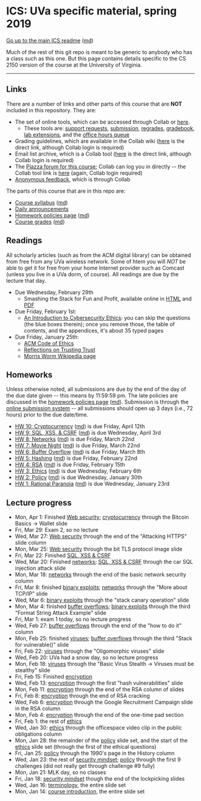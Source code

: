 ICS: UVa specific material, spring 2019
=======================================

[Go up to the main ICS readme](../readme.html) ([md](../readme.md))

Much of the rest of this git repo is meant to be generic to anybody who has a class such as this one. But this page contains details specific to the CS 2150 version of the course at the University of Virginia.

------------------------------------------------------------

Links
-----

There are a number of links and other parts of this course that are **NOT** included in this repository.  They are:

- The set of online tools, which can be accessed through Collab or [here][160].
    - These tools are: [support requests][161], [submission][162], [regrades][163], [gradebook][164], [lab extensions][165], and the [office hours queue][166]
- Grading guidelines, which are available in the Collab wiki ([here][171] is the direct link, although Collab login is required)
- Email list archive, which is a Collab tool ([here][170] is the direct link, although Collab login is required)
- The [Piazza forum for this course][152]; Collab can log you in directly -- the Collab tool link is [here][173] (again, Collab login required)
- [Anonymous feedback][174], which is through Collab

The parts of this course that are in this repo are:

- [Course syllabus](syllabus.html) ([md](syllabus.md))
- [Daily announcements](daily-announcements.html#/)
- [Homework policies page](hw-policies.html) ([md](hw-policies.md))
- [Course grades](grades.html) ([md](grades.md))


Readings
--------

All scholarly articles (such as from the ACM digital library) can be obtained from free from any UVa wireless network.  Some of htem you will *NOT* be able to get it for free from your home Internet provider such as Comcast (unless you live in a UVa dorm, of course).  All readings are due by the lecture that day.

- Due Wednesday, February 29th
    - Smashing the Stack for Fun and Profit, available online in [HTML](http://phrack.org/issues/49/14.html) and [PDF](http://www-inst.eecs.berkeley.edu/~cs161/fa08/papers/stack_smashing.pdf)
- Due Friday, February 1st:
    - [An Introduction to Cybersecurity Ethics](https://www.scu.edu/media/ethics-center/technology-ethics/IntroToCybersecurityEthics.pdf): you can skip the questions (the blue boxes therein); once you remove those, the table of contents, and the appendices, it's about 35 typed pages
- Due Friday, January 25th:
	- [ACM Code of Ethics](https://www.acm.org/code-of-ethics)
    - [Reflections on Trusting Trust](https://dl.acm.org/citation.cfm?id=358210)
	- [Morris Worm Wikipedia page](https://en.wikipedia.org/wiki/Morris_worm)


Homeworks
-----------

Unless otherwise noted, all submissions are due by the end of the day of the due date given -- this means by 11:59:59 pm.  The late policies are discussed in the [homework policies page](hw-policies.html) ([md](hw-policies.md)).  Submission is through the [online submission system][162] -- all submissions should open up 3 days (i.e., 72 hours) prior to the due date/time.

- [HW 10: Cryptocurrency](../hws/hw-cryptocurrency.html) ([md](../hws/hw-cryptocurrency.md)) is due Friday, April 12th
- [HW 9: SQL, XSS, & CSRF](../hws/hw-sql-xss-csrf.html) ([md](../hws/hw-sql-xss-csrf.md)) is due Wednesday, April 3rd
- [HW 8: Networks](../hws/hw-networks.html) ([md](hw-networks.md)) is due Friday, March 22nd
- [HW 7: Movie Night](../hws/hw-movie-night.html) ([md](../hws/hw-movie-night.md)) is due Friday, March 22nd
- [HW 6: Buffer Overflow](../hws/hw-buffer.html) ([md](../hws/hw-buffer.md)) is due Friday, March 8th
- [HW 5: Hashing](../hws/hw-hashing.html) ([md](../hws/hw-hashing.md)) is due Friday, February 22nd
- [HW 4: RSA](../hws/hw-rsa.html) ([md](../hws/hw-rsa.md)) is due Friday, February 15th
- [HW 3: Ethics](../hws/hw-ethics.html) ([md](../hws/hw-ethics.md)) is due Wednesday, February 6th
- [HW 2: Policy](../hws/hw-policy.html) ([md](../hws/hw-policy.md)) is due Wednesday, January 30th
- [HW 1: Rational Paranoia](../hws/hw-paranoia.html) ([md](../hws/hw-paranoia.md)) is due Wednesday, January 23rd


Lecture progress
----------------

- Mon, Apr 1: Finished [Web security](../slides/web-security.html#/); [cryptocurrency](../slides/cryptocurrency.html#/) through the Bitcoin Basics -> Wallet slide
- Fri, Mar 29: Exam 2, so no lecture
- Wed, Mar 27: [Web security](../slides/web-security.html#/) through the end of the "Attacking HTTPS" slide column
- Mon, Mar 25: [Web security](../slides/web-security.html#/) through the bit TLS protocol image slide
- Fri, Mar 22: Finished [SQL, XSS & CSRF](../slides/sql-xss-csrf.html#/)
- Wed, Mar 20: Finished [networks](../slides/networks.html#/); [SQL, XSS & CSRF](../slides/sql-xss-csrf.html#/) through the car SQL injection attack slide
- Mon, Mar 18: [networks](../slides/networks.html#/) through the end of the basic network security column
- Fri, Mar 8: finished [binary exploits](../slides/binary-exploits.html); [networks](../slides/networks.html#/) through the "More about TCP/IP" slide
- Wed, Mar 6: [binary exploits](../slides/binary-exploits.html) through the "stack canary operation" slide
- Mon, Mar 4: finished [buffer overflows](../slides/buffer-overflows.html); [binary exploits](../slides/binary-exploits.html) through the third "Format String Attack Example" slide
- Fri, Mar 1: exam 1 today, so no lecture progress
- Wed, Feb 27: [buffer overflows](../slides/buffer-overflows.html) through the end of the "how to do it" column
- Mon, Feb 25: finished [viruses](../slides/viruses.html#/); [buffer overflows](../slides/buffer-overflows.html) through the third "Stack for vulnerable()" slide
- Fri, Feb 22: [viruses](../slides/viruses.html#/) through the "Oligomorphic viruses" slide
- Wed, Feb 20: UVa had a snow day, so no lecture progress
- Mon, Feb 18: [viruses](../slides/viruses.html#/) through the "Basic Virus Stealth -> Viruses must be stealthy" slide
- Fri, Feb 15: Finished [encryption](../slides/encryption.html#/)
- Wed, Feb 13: [encryption](../slides/encryption.html#/) through the first "hash vulnerabilities" slide
- Mon, Feb 11: [encryption](../slides/encryption.html#/) through the end of the RSA column of slides
- Fri, Feb 8: [encryption](../slides/encryption.html#/) through the end of RSA cracking
- Wed, Feb 6: [encryption](../slides/encryption.html#/) through the Google Recruitment Campaign slide in the RSA column
- Mon, Feb 4: [encryption](../slides/encryption.html#/) through the end of the one-time pad section
- Fri, Feb 1: the rest of [ethics](../slides/ethics.html#/)
- Wed, Jan 30: [ethics](../slides/ethics.html#/) through the officespace video clip in the public obligations column
- Mon, Jan 28: the remainder of the [policy](../slides/policy.html#/) slide set, and the start of the [ethics](../slides/ethics.html#/) slide set (through the first of the ethical questions)
- Fri, Jan 25: [policy](../slides/policy.html#/) through the 1990's page in the History column
- Wed, Jan 23: the rest of [security mindset](../slides/security-mindset.html#/); [policy](../slides/policy.html#/) through the first 9 challenges (did not really get through challenge #9 fully)
- Mon, Jan 21: MLK day, so no classes
- Fri, Jan 18: [security mindset](../slides/security-mindset.html#/) though the end of the lockpicking slides
- Wed, Jan 16: [terminology](../slides/terminology.html#/), the entire slide set
- Mon, Jan 14: [course introduction](../slides/introduction.html#/), the entire slide set




[152]: https://piazza.com/class/jlbqx6s57xq3we

[160]: https://libra.cs.virginia.edu/~pedagogy/
[161]: https://libra.cs.virginia.edu/~pedagogy/support.php
[162]: https://libra.cs.virginia.edu/~pedagogy/submit.php
[163]: https://libra.cs.virginia.edu/~pedagogy/regrades.php
[164]: https://libra.cs.virginia.edu/~pedagogy/gradebook.php
[165]: https://libra.cs.virginia.edu/~pedagogy/labextension.php
[166]: https://libra.cs.virginia.edu/~pedagogy/queue.php

[170]: https://collab.its.virginia.edu/portal/site/bbcd086f-9d6d-405b-81e0-339d9cc53a08/tool/19833afb-26dd-4da4-91a5-2d800279f73b
[171]: https://collab.its.virginia.edu/portal/site/bbcd086f-9d6d-405b-81e0-339d9cc53a08/tool/e28a3b0f-e8ea-4775-bc01-722e3dedfa03
[172]: https://piazza.com/class/jqv4z66l2ts3zd
[173]: https://collab.its.virginia.edu/portal/site/bbcd086f-9d6d-405b-81e0-339d9cc53a08/page/c37dada0-a059-4585-97e3-f254acdda38d
[174]: https://collab.its.virginia.edu/portal/site/bbcd086f-9d6d-405b-81e0-339d9cc53a08/tool/1453de85-6853-45de-9972-615ade259377/main
